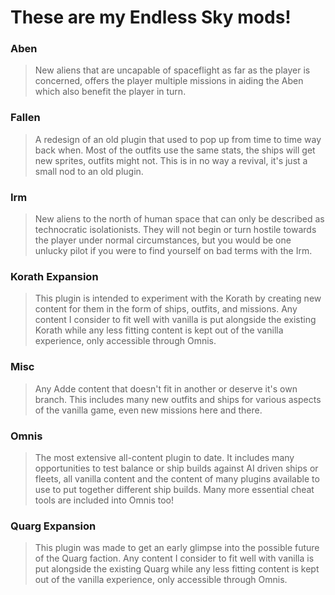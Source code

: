 # These are my Endless Sky mods!
### Aben
> New aliens that are uncapable of spaceflight as far as the player is concerned, offers the player multiple missions in aiding the Aben which also benefit the player in turn.
### Fallen
> A redesign of an old plugin that used to pop up from time to time way back when. Most of the outfits use the same stats, the ships will get new sprites, outfits might not. This is in no way a revival, it's just a small nod to an old plugin.
### Irm
> New aliens to the north of human space that can only be described as technocratic isolationists. They will not begin or turn hostile towards the player under normal circumstances, but you would be one unlucky pilot if you were to find yourself on bad terms with the Irm.
### Korath Expansion
> This plugin is intended to experiment with the Korath by creating new content for them in the form of ships, outfits, and missions. Any content I consider to fit well with vanilla is put alongside the existing Korath while any less fitting content is kept out of the vanilla experience, only accessible through Omnis.
### Misc
> Any Adde content that doesn't fit in another or deserve it's own branch. This includes many new outfits and ships for various aspects of the vanilla game, even new missions here and there.
### Omnis
> The most extensive all-content plugin to date. It includes many opportunities to test balance or ship builds against AI driven ships or fleets, all vanilla content and the content of many plugins available to use to put together different ship builds. Many more essential cheat tools are included into Omnis too!
### Quarg Expansion
> This plugin was made to get an early glimpse into the possible future of the Quarg faction. Any content I consider to fit well with vanilla is put alongside the existing Quarg while any less fitting content is kept out of the vanilla experience, only accessible through Omnis.
